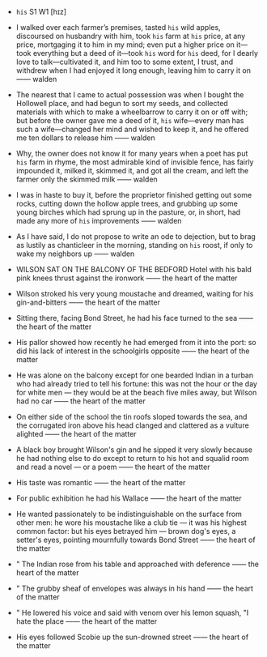- `his` S1 W1 [hɪz]



-  I walked over each farmer’s premises, tasted `his` wild apples, discoursed on husbandry with him, took `his` farm at `his` price, at any price, mortgaging it to him in my mind; even put a higher price on it﻿—took everything but a deed of it﻿—took `his` word for `his` deed, for I dearly love to talk﻿—cultivated it, and him too to some extent, I trust, and withdrew when I had enjoyed it long enough, leaving him to carry it on —— walden

-  The nearest that I came to actual possession was when I bought the Hollowell place, and had begun to sort my seeds, and collected materials with which to make a wheelbarrow to carry it on or off with; but before the owner gave me a deed of it, `his` wife﻿—every man has such a wife﻿—changed her mind and wished to keep it, and he offered me ten dollars to release him —— walden

-  Why, the owner does not know it for many years when a poet has put `his` farm in rhyme, the most admirable kind of invisible fence, has fairly impounded it, milked it, skimmed it, and got all the cream, and left the farmer only the skimmed milk —— walden

-  I was in haste to buy it, before the proprietor finished getting out some rocks, cutting down the hollow apple trees, and grubbing up some young birches which had sprung up in the pasture, or, in short, had made any more of `his` improvements —— walden

-  As I have said, I do not propose to write an ode to dejection, but to brag as lustily as chanticleer in the morning, standing on `his` roost, if only to wake my neighbors up —— walden

-  WILSON SAT ON THE BALCONY OF THE BEDFORD Hotel with his bald pink knees thrust against the ironwork —— the heart of the matter

-  Wilson stroked his very young moustache and dreamed, waiting for his gin-and-bitters —— the heart of the matter

-  Sitting there, facing Bond Street, he had his face turned to the sea —— the heart of the matter

-  His pallor showed how recently he had emerged from it into the port: so did his lack of interest in the schoolgirls opposite —— the heart of the matter

-  He was alone on the balcony except for one bearded Indian in a turban who had already tried to tell his fortune: this was not the hour or the day for white men — they would be at the beach five miles away, but Wilson had no car —— the heart of the matter

-  On either side of the school the tin roofs sloped towards the sea, and the corrugated iron above his head clanged and clattered as a vulture alighted —— the heart of the matter

-  A black boy brought Wilson's gin and he sipped it very slowly because he had nothing else to do except to return to his hot and squalid room and read a novel — or a poem —— the heart of the matter

-  His taste was romantic —— the heart of the matter

-  For public exhibition he had his Wallace —— the heart of the matter

-  He wanted passionately to be indistinguishable on the surface from other men: he wore his moustache like a club tie — it was his highest common factor: but his eyes betrayed him — brown dog's eyes, a setter's eyes, pointing mournfully towards Bond Street —— the heart of the matter

- " The Indian rose from his table and approached with deference —— the heart of the matter

- " The grubby sheaf of envelopes was always in his hand —— the heart of the matter

- " He lowered his voice and said with venom over his lemon squash, "I hate the place —— the heart of the matter

-  His eyes followed Scobie up the sun-drowned street —— the heart of the matter